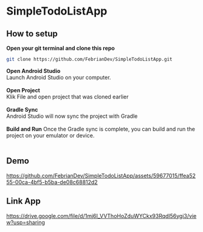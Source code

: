 # SimpleTodoListApp

## How to setup


**Open your git terminal and clone this repo**

 ```bash
git clone https://github.com/FebrianDev/SimpleTodoListApp.git
```

**Open Android Studio** <br/>
Launch Android Studio on your computer.
<br/><br/>
**Open Project**<br/>
Klik File and open project that was cloned earlier
<br/><br/>
**Gradle Sync**<br/>
Android Studio will now sync the project with Gradle
<br/><br/>
**Build and Run**
Once the Gradle sync is complete, you can build and run the project on your emulator or device.
<br/><br/>

## Demo
https://github.com/FebrianDev/SimpleTodoListApp/assets/59677015/ffea5255-00ca-4bf5-b5ba-de08c68812d2

## Link App
https://drive.google.com/file/d/1mj6I_VVThoHoZduWYCkx93Rqdl56ygi3/view?usp=sharing

